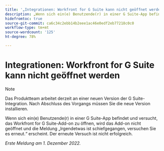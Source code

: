 ```yaml
---
title: '„Integrationen: Workfront for G Suite kann nicht geöffnet werden“'
description: „Wenn sich ein(e) Benutzende(r) in einer G Suite-App befindet und versucht, das Workfront for G Suite-Add-on zu öffnen, wird das Add-on nicht geöffnet und die Meldung ‚Irgendetwas ist schiefgegangen, versuchen Sie es erneut.‘ erscheint. Der erneute Versuch ist nicht erfolgreich. “
hidefromtoc: true
source-git-commit: ca6c34c2ebb14b2eee1ac46e0edf2eb77218c0c0
workflow-type: tm+mt
source-wordcount: '125'
ht-degree: 78%

---
```



# Integrationen: Workfront for G Suite kann nicht geöffnet werden

>[!NOTE]
>
>Das Produktteam arbeitet derzeit an einer neuen Version der G Suite-Integration. Nach Abschluss des Vorgangs müssen Sie die neue Version installieren.

Wenn sich ein(e) Benutzende(r) in einer G Suite-App befindet und versucht, das Workfront for G Suite-Add-on zu öffnen, wird das Add-on nicht geöffnet und die Meldung „Irgendetwas ist schiefgegangen, versuchen Sie es erneut.“ erscheint. Der erneute Versuch ist nicht erfolgreich.

_Erste Meldung am 1. Dezember 2022._

